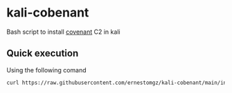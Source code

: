 # kali-cobenant
Bash script to install [covenant](https://github.com/cobbr/Covenant) C2 in kali

## Quick execution
Using the following comand 
```sh
curl https://raw.githubusercontent.com/ernestomgz/kali-cobenant/main/install.sh| bash
```
